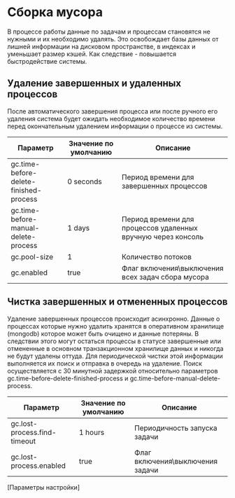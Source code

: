 # Сборка мусора

В процессе работы данные по задачам и процессам становятся не нужными и их необходимо удалять. Это освобождает базы данных от лишней информации на дисковом пространстве, в индексах и уменьшает размер кэшей. Как следствие - повышается быстродействие системы.

## Удаление завершенных и удаленных процессов

После автоматического завершения процесса или после ручного его удаления система будет ожидать необходимое количество времени перед окончательным удалением информации о процессе из системы.

|  Параметр                              | Значение по умолчанию | Описание |
| -----------                            | ----------- | ----------- |
| gc.time-before-delete-finished-process | 0 seconds   | Период времени для завершенных процессов |
| gc.time-before-manual-delete-process   | 1 days      | Период времени для процессов удаленных вручную через консоль |
| gc.pool-size                           | 1           | Количество потоков |
| gc.enabled                             | true        | Флаг включения\выключения всех задач сбора мусора |

## Чистка завершенных и отмененных процессов

Удаление завершенных процессов происходит асинхронно. Данные о процессах которые нужно удалить хранятся в оперативном хранилище (mongodb) которое может быть очищено и данные потеряны. В следствии этого могут остаться процессы в статусе завершенные или отмененные в основном транзакционном хранилище данных и никогда не будут удалены оттуда. Для периодической чистки этой информации выполняется их поиск и отправка в очередь на удаление. Поиск осуществляется с 30 минутной задержкой относительно параметров gc.time-before-delete-finished-process и gc.time-before-manual-delete-process.

|  Параметр | Значение по умолчанию | Описание |
| ------------  | -----------  | ----------- |
| gc.lost-process.find-timeout | 1 hours | Периодичность запуска задачи |
| gc.lost-process.enabled  | true | Флаг включения\выключения задачи |
[Параметры настройки]
